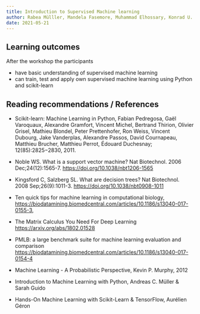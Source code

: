 ```yaml
---
title: Introduction to Supervised Machine learning
author: Rabea Mülller, Mandela Fasemore, Muhammad Elhossary, Konrad U. Förstner
date: 2021-05-21
---
```


## Learning outcomes

After the workshop the participants

- have basic understanding of supervised machine learning
- can train, test and apply own supervised machine learning using
  Python and scikit-learn

## Reading recommendations / References

- Scikit-learn: Machine Learning in Python, Fabian Pedregosa, Gaël
  Varoquaux, Alexandre Gramfort, Vincent Michel, Bertrand Thirion,
  Olivier Grisel, Mathieu Blondel, Peter Prettenhofer, Ron Weiss,
  Vincent Dubourg, Jake Vanderplas, Alexandre Passos, David
  Cournapeau, Matthieu Brucher, Matthieu Perrot, Édouard Duchesnay;
  12(85):2825−2830, 2011.

- Noble WS. What is a support vector machine? Nat Biotechnol. 2006
  Dec;24(12):1565-7. https://doi.org/10.1038/nbt1206-1565
  
- Kingsford C, Salzberg SL. What are decision trees? Nat
  Biotechnol. 2008 Sep;26(9):1011-3. https://doi.org/10.1038/nbt0908-1011
  
- Ten quick tips for machine learning in computational biology,
  https://biodatamining.biomedcentral.com/articles/10.1186/s13040-017-0155-3,
  
- The Matrix Calculus You Need For Deep Learning https://arxiv.org/abs/1802.01528

- PMLB: a large benchmark suite for machine learning evaluation and
  comparison
  https://biodatamining.biomedcentral.com/articles/10.1186/s13040-017-0154-4
  
- Machine Learning - A Probabilistic Perspective, Kevin P. Murphy, 2012

- Introduction to Machine Learning with Python, Andreas C. Müller & Sarah Guido

- Hands-On Machine Learning with Scikit-Learn & TensorFlow, Aurélien Géron
